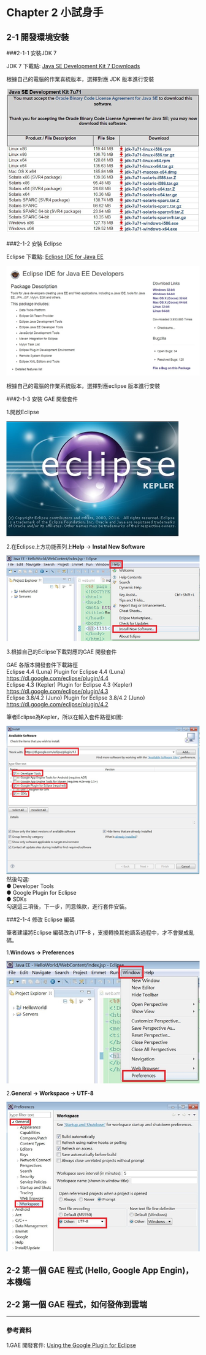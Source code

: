 # Chapter 2 小試身手
## 2-1 開發環境安裝
###2-1-1 安裝JDK 7

JDK 7 下載點: [Java SE Development Kit 7 Downloads](http://www.oracle.com/technetwork/java/javase/downloads/jdk7-downloads-1880260.html)

根據自己的電腦的作業喜統版本，選擇對應 JDK 版本進行安裝

![](https://raw.githubusercontent.com/tw-hkt/GAE_For_Java/master/img/ch2-01.jpg)

###2-1-2 安裝 Eclipse

Eclipse 下載點: [Eclipse IDE for Java EE](https://eclipse.org/downloads/packages/eclipse-ide-java-ee-developers/keplersr2)

![](https://raw.githubusercontent.com/tw-hkt/GAE_For_Java/master/img/ch2-02.jpg)

根據自己的電腦的作業系統版本，選擇對應eclipse 版本進行安裝

###2-1-3 安裝 GAE 開發套件

1.開啟Eclipse

![](https://raw.githubusercontent.com/tw-hkt/GAE_For_Java/master/img/ch2-03.jpg)

2.在Eclipse上方功能表列上**Help** -> **Instal New Software**

![](https://raw.githubusercontent.com/tw-hkt/GAE_For_Java/master/img/ch2-04.jpg)

3.根據自己的Eclipse下載對應的GAE 開發套件

GAE 各版本開發套件下載路徑 <br>
Eclipse 4.4 (Luna)	Plugin for Eclipse 4.4 (Luna)	https://dl.google.com/eclipse/plugin/4.4 <br>
Eclipse 4.3 (Kepler)	Plugin for Eclipse 4.3 (Kepler)	https://dl.google.com/eclipse/plugin/4.3  <br>
Eclipse 3.8/4.2 (Juno)	Plugin for Eclipse 3.8/4.2 (Juno)	https://dl.google.com/eclipse/plugin/4.2 <br>

筆者Eclipse為Kepler，所以在輸入套件路徑如圖:

![](https://raw.githubusercontent.com/tw-hkt/GAE_For_Java/master/img/ch2-05.jpg)
然後勾選:<br>
● Developer Tools <br>
● Google Plugin for Eclipse <br>
● SDKs<br> 
勾選這三項後，下一步，同意條款，進行套件安裝。

###2-1-4 修改 Eclipse 編碼

筆者建議將Eclipse 編碼改為UTF-8 ，支援轉換其他語系過程中，才不會變成亂碼。

1.**Windows -> Preferences**

![](https://raw.githubusercontent.com/tw-hkt/GAE_For_Java/master/img/ch2-06.jpg)

2.**General -> Workspace -> UTF-8**

![](https://raw.githubusercontent.com/tw-hkt/GAE_For_Java/9a17f501ce34854af2afd9a6f3f932adc19b3a64/img/ch2-07.jpg)


## 2-2 第一個 GAE 程式 (Hello, Google App Engin)，本機端
## 2-2 第一個 GAE 程式，如何發佈到雲端

* * *
### 參考資料
1.GAE 開發套件: [Using the Google Plugin for Eclipse](https://cloud.google.com/appengine/docs/java/tools/eclipse)
<br>
